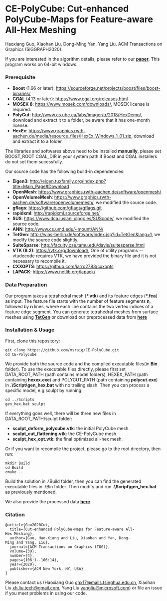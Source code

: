 # CE-PolyCube: Cut-enhanced PolyCube-Maps for Feature-aware All-Hex Meshing
Haoxiang Guo, Xiaohan Liu, Dong-Ming Yan, Yang Liu.
ACM Transactions on Graphics (SIGGRAPH2020).

If you are interested in the algorithm details, please refer to our **[paper](https://app.box.com/s/e6nb0ert440zbul6i84gl28u060b027t)**. This program works on 64-bit windows.

### Prerequisite
+ **Boost** (1.66 or later): https://sourceforge.net/projects/boost/files/boost-binaries/
+ **CGAL** (4.13 or later): https://www.cgal.org/releases.html
+ **MOSEK 8**: https://www.mosek.com/downloads/, MOSEK license is required.
+ **PolyCut**: http://www.cs.ubc.ca/labs/imager/tr/2018/HexDemo/, download and extract it to a folder, be aware that it has one-month license.
+ **HexEx**: https://www.graphics.rwth-aachen.de/media/resource_files/HexEx_Windows_1_01.zip, download and extract it to a folder.

The libraries and softwares above need to be installed **manually**, please set BOOST_ROOT CGAL_DIR in your system path if Boost and CGAL installers do not set them sucessfully. 

Our source code has the following build-in dependencies:
+ **Eigen3**: http://eigen.tuxfamily.org/index.php?title=Main_Page#Download
+ **OpenMesh**: https://www.graphics.rwth-aachen.de/software/openmesh/
+ **OpenVolumeMesh**: https://www.graphics.rwth-aachen.de/software/openvolumemesh/, we modified the source code.
+ **gflags**: https://github.com/gflags/gflags.git
+ **rapidxml**: http://rapidxml.sourceforge.net/
+ **SUS**: https://www.dca.iusiani.ulpgc.es/SUScode/, we modified the source code.
+ **ANN**: http://www.cs.umd.edu/~mount/ANN/
+ **TetGen**: http://wias-berlin.de/software/index.jsp?id=TetGen&lang=1, we modify the source code slightly.
+ **SuiteSparse**: http://faculty.cse.tamu.edu/davis/suitesparse.html
+ **VTK (8.2)**: https://vtk.org/download/,  One of utility programs -- vtudecode requires VTK, we have provided the binary file and it is not necessary to recompile it.
+ **CXXOPTS**: https://github.com/jarro2783/cxxopts
+ **LAPACK**: https://www.netlib.org/lapack/

### Data Preparation
Our program takes a tetrahedral mesh (**\*.vtk**) and its feature edges (**\*.fea**) as input.  The feature file starts with the number of feature segments **n**, followed by **n** lines, where each line contains the two vertex indices of a feature edge segment. You can generate tetrahedral meshes from surface meshes using **[TetGen](http://wias-berlin.de/software/index.jsp?id=TetGen&lang=1)** or download our preprocessed data from **[here](https://drive.google.com/open?id=1KUysv4rmUIX1F5nnHKHaek5UboeCclE8)**

### Installation & Usage
First, clone this repository:
```
git clone https://github.com/msraig/CE-PolyCube.git
cd CE-PolyCube
```
We provide both the source code and the compiled executable files(in **Bin** folder). To use the executable files directly, please first set DATA_ROOT_PATH (path contains model folders), HEXEX_PATH (path containing **hexex.exe**) and POLYCUT_PATH (path containing **polycut.exe**) in **.\Script\gen_hex.bat** with no trailing slash. Then you can process a specific model, e.g sculpt by running:
```
cd ../Scripts
gen_hex.bat sculpt
```
If everything goes well, there will be three new files in DATA_ROOT_PATH/sculpt folder:
+ **sculpt_deform_polycube.vtk**: the initial PolyCube mesh.
+ **sculpt_cut_flattening.vtk**: the CE-PolyCube mesh.
+ **sculpt_hex_opt.vtk**: the final optimized all-hex mesh.

Or if you want to recompile the project, please go to the root directory, then run:
```
mkdir Build
cd Build
cmake ..
```
Build the solution in .\Build folder, then you can find the generated executable files in .\Bin folder. Then modify and run **.\Script\gen_hex.bat** as previously mentioned.

We also provide the processed data **[here](https://drive.google.com/file/d/1g1RwWSkPRhl4HpcstE5hJALF3Zpq61pQ/view)**.

### Citation
```
@article{Guo2020Cut,
  title={Cut-enhanced PolyCube-Maps for Feature-aware All-Hex Meshing},
  author={Guo, Hao-Xiang and Liu, Xiaohan and Yan, Dong-Ming and Yang, Liu},
  journal={ACM Transactions on Graphics (TOG)},
  volume={39},
  number={4},
  pages={106:1--106:14},
  year={2020},
  publisher={ACM New York, NY, USA}
}
```
Please contact us (Haoxiang Guo ghx17@mails.tsinghua.edu.cn, Xiaohan Liu xh.liu.tech@gmail.com, Yang Liu yangliu@microsoft.com) or file an issue 
if you meet problems in using our code. 

